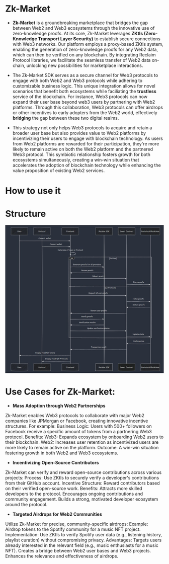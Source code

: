 # Zk-Market

*  **Zk-Market** is a groundbreaking marketplace that bridges the gap between Web2 and Web3 ecosystems through the innovative use of zero-knowledge proofs. At its core, Zk-Market leverages **ZKtls (Zero-Knowledge Transport Layer Security)** to establish secure connections with Web3 networks. Our platform employs a proxy-based ZKtls system, enabling the generation of zero-knowledge proofs for any Web2 data, which can then be verified on any blockchain. By integrating Reclaim Protocol libraries, we facilitate the seamless transfer of Web2 data on-chain, unlocking new possibilities for marketplace interactions.

* The Zk-Market SDK serves as a secure channel for Web3 protocols to engage with both Web2 and Web3 protocols while adhering to customizable business logic. This unique integration allows for novel scenarios that benefit both ecosystems while faciliating the **trustless** service of the blockchain. For instance, Web3 protocols can now expand their user base beyond web3 users by partnering with Web2 platforms. Through this collaboration, Web3 protocols can offer airdrops or other incentives to early adopters from the Web2 world, effectively **bridging** the gap between these two digital realms.

* This strategy not only helps Web3 protocols to acquire and retain a broader user base but also provides value to Web2 platforms by incentivizing their users to engage with blockchain technology. As users from Web2 platforms are rewarded for their participation, they're more likely to remain active on both the Web2 platform and the partnered Web3 protocol. This symbiotic relationship fosters growth for both ecosystems simultaneously, creating a win-win situation that accelerates the adoption of blockchain technology while enhancing the value proposition of existing Web2 services.


# How to use it 











# Structure 
![alt text](image.png)




# Use Cases for Zk-Market:

* **Mass Adoption through Web2 Partnerships**

Zk-Market enables Web3 protocols to collaborate with major Web2 companies like JPMorgan or Facebook, creating innovative incentive structures. For example:
Business Logic: Users with 500+ followers on Facebook receive a specific amount of tokens from a partnering Web3 protocol.
Benefits:
Web3: Expands ecosystem by onboarding Web2 users to their blockchain.
Web2: Increases user retention as incentivized users are more likely to remain active on the platform.
Outcome: A win-win situation fostering growth in both Web2 and Web3 ecosystems.


* **Incentivizing Open-Source Contributors**

Zk-Market can verify and reward open-source contributions across various projects:
Process: Use ZKtls to securely verify a developer's contributions from their GitHub account.
Incentive Structure: Reward contributors based on their verified open-source work.
Benefits:
Attracts more skilled developers to the protocol.
Encourages ongoing contributions and community engagement.
Builds a strong, motivated developer ecosystem around the protocol.




* **Targeted Airdrops for Web2 Communities**

Utilize Zk-Market for precise, community-specific airdrops:
Example: Airdrop tokens to the Spotify community for a music NFT project.
Implementation: Use ZKtls to verify Spotify user data (e.g., listening history, playlist curation) without compromising privacy.
Advantages:
Targets users already interested in the relevant field (e.g., music enthusiasts for a music NFT).
Creates a bridge between Web2 user bases and Web3 projects.
Enhances the relevance and effectiveness of airdrops. 